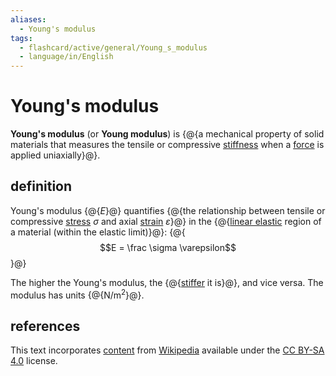 ```yaml
---
aliases:
  - Young's modulus
tags:
  - flashcard/active/general/Young_s_modulus
  - language/in/English
---
```


# Young's modulus

__Young's modulus__ (or __Young modulus__) is {@{a mechanical property of solid materials that measures the tensile or compressive [stiffness](stiffness.md) when a [force](force.md) is applied uniaxially}@}. <!--SR:!2025-01-12,182,310-->

## definition

Young's modulus {@{$E$}@} quantifies {@{the relationship between tensile or compressive [stress](stress%20(mechanics).md) $\sigma$ and axial [strain](strain%20(mechanics).md) $\varepsilon$}@} in the {@{[linear elastic](linear%20elasticity.md) region of a material (within the elastic limit)}@}: {@{$$E = \frac \sigma \varepsilon$$}@} <!--SR:!2025-05-30,291,330!2025-09-22,338,290!2026-08-27,636,330!2025-01-20,188,310-->

The higher the Young's modulus, the {@{[stiffer](stiffness.md) it is}@}, and vice versa. The modulus has units {@{N/m<sup>2</sup>}@}. <!--SR:!2025-03-19,235,330!2024-12-04,148,310-->

## references

This text incorporates [content](https://en.wikipedia.org/wiki/Young's_modulus) from [Wikipedia](Wikipedia.md) available under the [CC BY-SA 4.0](https://creativecommons.org/licenses/by-sa/4.0/) license.
